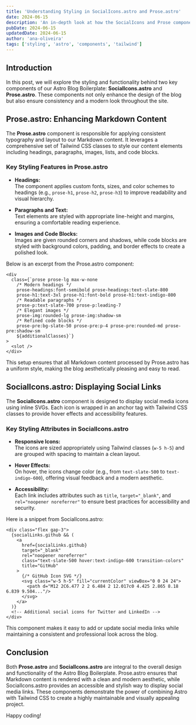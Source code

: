 ```yaml
---
title: 'Understanding Styling in SocialIcons.astro and Prose.astro'
date: 2024-06-15
description: 'An in-depth look at how the SocialIcons and Prose components are styled to provide clean, modern, and responsive design in the Astro Blog Boilerplate.'
pubDate: 2024-06-15
updatedDate: 2024-06-15
author: 'ana-oliveira'
tags: ['styling', 'astro', 'components', 'tailwind']
---
```


## Introduction

In this post, we will explore the styling and functionality behind two key components of our Astro Blog Boilerplate: **SocialIcons.astro** and **Prose.astro**. These components not only enhance the design of the blog but also ensure consistency and a modern look throughout the site.

## Prose.astro: Enhancing Markdown Content

The **Prose.astro** component is responsible for applying consistent typography and layout to our Markdown content. It leverages a comprehensive set of Tailwind CSS classes to style our content elements including headings, paragraphs, images, lists, and code blocks.

### Key Styling Features in Prose.astro

- **Headings:**  
  The component applies custom fonts, sizes, and color schemes to headings (e.g., `prose-h1`, `prose-h2`, `prose-h3`) to improve readability and visual hierarchy.

- **Paragraphs and Text:**  
  Text elements are styled with appropriate line-height and margins, ensuring a comfortable reading experience.

- **Images and Code Blocks:**  
  Images are given rounded corners and shadows, while code blocks are styled with background colors, padding, and border effects to create a polished look.

Below is an excerpt from the Prose.astro component:

```astro
<div
  class={`prose prose-lg max-w-none
    /* Modern headings */
    prose-headings:font-semibold prose-headings:text-slate-800
    prose-h1:text-3xl prose-h1:font-bold prose-h1:text-indigo-800
    /* Readable paragraphs */
    prose-p:text-slate-700 prose-p:leading-7
    /* Elegant images */
    prose-img:rounded-lg prose-img:shadow-sm
    /* Refined code blocks */
    prose-pre:bg-slate-50 prose-pre:p-4 prose-pre:rounded-md prose-pre:shadow-sm
    ${additionalClasses}`}
>
  <slot />
</div>
```

This setup ensures that all Markdown content processed by Prose.astro has a uniform style, making the blog aesthetically pleasing and easy to read.

## SocialIcons.astro: Displaying Social Links

The **SocialIcons.astro** component is designed to display social media icons using inline SVGs. Each icon is wrapped in an anchor tag with Tailwind CSS classes to provide hover effects and accessibility features.

### Key Styling Attributes in SocialIcons.astro

- **Responsive Icons:**  
  The icons are sized appropriately using Tailwind classes (`w-5 h-5`) and are grouped with spacing to maintain a clean layout.

- **Hover Effects:**  
  On hover, the icons change color (e.g., from `text-slate-500` to `text-indigo-600`), offering visual feedback and a modern aesthetic.

- **Accessibility:**  
  Each link includes attributes such as `title`, `target="_blank"`, and `rel="noopener noreferrer"` to ensure best practices for accessibility and security.

Here is a snippet from SocialIcons.astro:

```astro
<div class="flex gap-3">
  {socialLinks.github && (
    <a
      href={socialLinks.github}
      target="_blank"
      rel="noopener noreferrer"
      class="text-slate-500 hover:text-indigo-600 transition-colors"
      title="GitHub"
    >
      {/* GitHub Icon SVG */}
      <svg class="w-5 h-5" fill="currentColor" viewBox="0 0 24 24">
        <path d="M12 2C6.477 2 2 6.484 2 12.017c0 4.425 2.865 8.18 6.839 9.504..."/>
      </svg>
    </a>
  )}
  <!-- Additional social icons for Twitter and LinkedIn -->
</div>
```

This component makes it easy to add or update social media links while maintaining a consistent and professional look across the blog.

## Conclusion

Both **Prose.astro** and **SocialIcons.astro** are integral to the overall design and functionality of the Astro Blog Boilerplate. Prose.astro ensures that Markdown content is rendered with a clean and modern aesthetic, while SocialIcons.astro provides an accessible and stylish way to display social media links. These components demonstrate the power of combining Astro with Tailwind CSS to create a highly maintainable and visually appealing project.

Happy coding!
